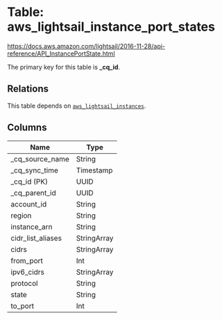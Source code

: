 # Table: aws_lightsail_instance_port_states

https://docs.aws.amazon.com/lightsail/2016-11-28/api-reference/API_InstancePortState.html

The primary key for this table is **_cq_id**.

## Relations
This table depends on [`aws_lightsail_instances`](aws_lightsail_instances.md).

## Columns
| Name          | Type          |
| ------------- | ------------- |
|_cq_source_name|String|
|_cq_sync_time|Timestamp|
|_cq_id (PK)|UUID|
|_cq_parent_id|UUID|
|account_id|String|
|region|String|
|instance_arn|String|
|cidr_list_aliases|StringArray|
|cidrs|StringArray|
|from_port|Int|
|ipv6_cidrs|StringArray|
|protocol|String|
|state|String|
|to_port|Int|